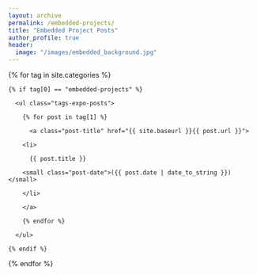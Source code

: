 ```yaml
---
layout: archive
permalink: /embedded-projects/
title: "Embedded Project Posts"
author_profile: true
header:
  image: "/images/embedded_background.jpg"
---
```


<div class="tags-expo-section">

  {% for tag in site.categories %}

    {% if tag[0] == "embedded-projects" %}

      <ul class="tags-expo-posts">

        {% for post in tag[1] %}

          <a class="post-title" href="{{ site.baseurl }}{{ post.url }}">

        <li>

          {{ post.title }}

        <small class="post-date">({{ post.date | date_to_string }})</small>

        </li>

        </a>

        {% endfor %}

      </ul>

    {% endif %}

  {% endfor %}

</div>
